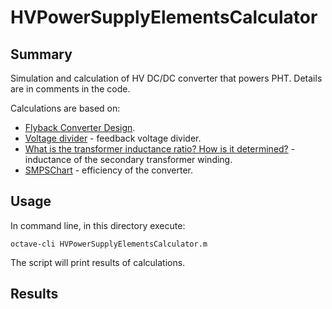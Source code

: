 # HVPowerSupplyElementsCalculator

## Summary

Simulation and calculation of HV DC/DC converter that powers PHT. Details are in comments in the code.

Calculations are based on:
- [Flyback Converter Design](http://www.simonbramble.co.uk/dc_dc_converter_design/flyback_converter/flyback_converter_design.htm).
- [Voltage divider](https://en.wikipedia.org/wiki/Voltage_divider) - feedback voltage divider.
- [What is the transformer inductance ratio? How is it determined?](https://www.quora.com/What-is-the-transformer-inductance-ratio-How-is-it-determined) - inductance of the secondary transformer winding.
- [SMPSChart](https://www.we-online.fr/web/fr/index.php/show/media/07_electronic_components/news_1/blog/midcom_blog_photos/SMPSChart.pdf) - efficiency of the converter.

## Usage

In command line, in this directory execute:

```octave-cli HVPowerSupplyElementsCalculator.m```

The script will print results of calculations.

## Results

```

```